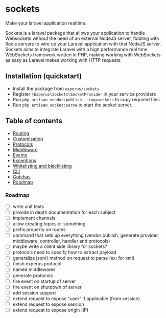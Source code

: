# sockets
Make your laravel application realtime.

Sockets is a laravel package that allows your application to handle Websockets without the need of an external NodeJS server, fiddling with Redis servers to wire up your Laravel application with that NodeJS server. Sockets aims to integrate Laravel with a high performance real time WebSockets framework written in PHP, making working with WebSockets as easy as Laravel makes working with HTTP requests.

## Installation (quickstart)

- Install the package from `experus/sockets`
- Register `\Experus\Sockets\SocketProvider` in your service providers
- Run `php artisan vendor:publish --tag=sockets` to copy required files
- Run `php artisan socket:serve` to start the socket server.

## Table of contents

- [Routing](docs/routing.md)
- [Customisation](docs/provider.md)
- [Protocols](docs/protocols.md)
- [Middleware](docs/middleware.md)
- [Events](docs/events.md)
- [Exceptions](docs/exceptions.md)
- [Whitelisting and blacklisting](docs/listing.md)
- [CLI](docs/artisan.md)
- [Gotchas](docs/gotchas.md)
- [Roadmap](#roadmap)

### Roadmap

- [ ] write unit tests
- [ ] provide in depth documentation for each subject
- [ ] implement channels
- [ ] allow creating topics or something
- [ ] prefix property on routes
- [ ] command that sets up everything (vendor:publish, generate provider, middleware, controller, handler and protocols)
- [ ] maybe write a client side library for sockets?
- [ ] protocols need to specify how to extract payload
- [ ] generalize json() method on request to parse (ex: for xml)
- [ ] finish experus protocol
- [ ] named middlewares
- [ ] generate protocols
- [ ] fire event on startup of server
- [ ] fire event on shutdown of server
- [ ] add session support
- [ ] extend request to expose "user" if applicable (from session)
- [ ] extend request to expose session
- [ ] extend request to expose origin (IP)